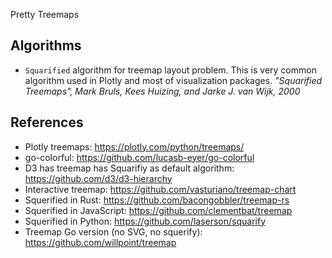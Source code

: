 Pretty Treemaps

## Algorithms

* `Squarified` algorithm for treemap layout problem. This is very common algorithm used in Plotly and most of visualization packages. _"Squarified Treemaps", Mark Bruls, Kees Huizing, and Jarke J. van Wijk, 2000_

## References

* Plotly treemaps: https://plotly.com/python/treemaps/
* go-colorful: https://github.com/lucasb-eyer/go-colorful
* D3 has treemap has Squarifiy as default algorithm: https://github.com/d3/d3-hierarchy
* Interactive treemap: https://github.com/vasturiano/treemap-chart
* Squerified in Rust: https://github.com/bacongobbler/treemap-rs
* Squerified in JavaScript: https://github.com/clementbat/treemap
* Squerified in Python: https://github.com/laserson/squarify
* Treemap Go version (no SVG, no squerify): https://github.com/willpoint/treemap